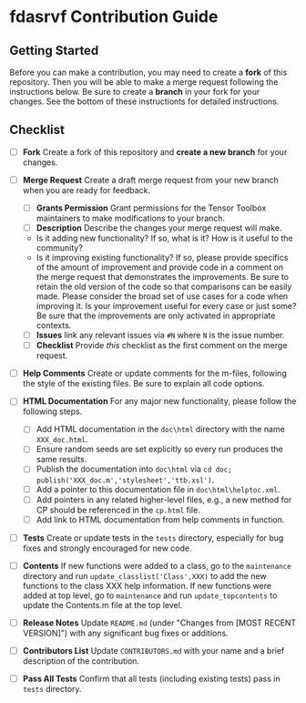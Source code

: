 # fdasrvf Contribution Guide

## Getting Started

Before you can make a contribution, you may need to create a **fork** of this repository.
Then you will be able to make a merge request following the instructions below. Be sure to create a **branch** in your fork for your changes.
See the bottom of these instructionts for detailed instructions.

## Checklist

- [ ] **Fork** Create a fork of this repository and **create a new branch** for your changes.
- [ ] **Merge Request** Create a draft merge request from your new branch when you are ready for feedback.
  * [ ] **Grants Permission** Grant permissions for the Tensor Toolbox maintainers to make modifications to your branch.
  * [ ] **Description** Describe the changes your merge request will make. 
   - Is it adding new functionality? If so, what is it? How is it useful to the community?
   - Is it improving existing functionality? If so, please provide specifics of the amount of improvement and provide code in a comment on the merge request that demonstrates the improvements. Be sure to retain the old version of the code so that comparisons can be easily made. Please consider the broad set of use cases for a code when improving it. Is your improvement useful for every case or just some? Be sure that the improvements are only activated in appropriate contexts.
  * [ ] **Issues** link any relevant issues via `#N` where `N` is the issue number.
  * [ ] **Checklist** Provide _this_ checklist as the first comment on the merge request.
  
- [ ] **Help Comments** Create or update comments for the m-files, following the style of the existing files. Be sure to explain all code options.

- [ ] **HTML Documentation** For any major new functionality, please follow the following steps.
  - [ ] Add HTML documentation in the `doc\html` directory with the name `XXX_doc.html`.
  - [ ] Ensure random seeds are set explicitly so every run produces the same results.
  - [ ] Publish the documentation into `doc\html` via `cd doc; publish('XXX_doc.m','stylesheet','ttb.xsl')`.
  - [ ] Add a pointer to this documentation file in `doc\html\helptoc.xml`.
  - [ ] Add pointers in any related higher-level files, e.g., a new method for CP should be referenced in the `cp.html` file.
  - [ ] Add link to HTML documentation from help comments in function.
  
- [ ] **Tests** Create or update tests in the `tests` directory, especially for bug fixes and strongly encouraged for new code.

- [ ] **Contents** If new functions were added to a class, go to the `maintenance` directory and run `update_classlist('Class',XXX)` to add the new functions to the class XXX help information. If new functions were added at 
top level, go to `maintenance` and run `update_topcontents` to update the Contents.m file at the top level.

- [ ] **Release Notes** 
Update `README.md` (under "Changes from [MOST RECENT VERSION]") with any significant bug fixes or additions.

- [ ] **Contributors List**
Update `CONTRIBUTORS.md` with your name and a brief description of the contribution.

- [ ] **Pass All Tests**
Confirm that all tests (including existing tests) pass in `tests` directory.